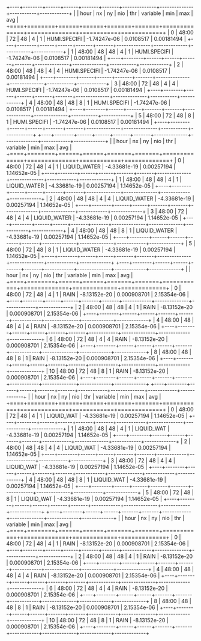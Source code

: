 +----+--------+------+------+-------+-------+--------------+--------------+-----------+------------+
|    | hour   |   nx |   ny |   nio |   thr | variable     |          min |       max |        avg |
+====+========+======+======+=======+=======+==============+==============+===========+============+
|  0 | 48:00  |   72 |   48 |     4 |     1 | HUMI.SPECIFI | -1.74247e-06 | 0.0108517 | 0.00181494 |
+----+--------+------+------+-------+-------+--------------+--------------+-----------+------------+
|  1 | 48:00  |   48 |   48 |     4 |     1 | HUMI.SPECIFI | -1.74247e-06 | 0.0108517 | 0.00181494 |
+----+--------+------+------+-------+-------+--------------+--------------+-----------+------------+
|  2 | 48:00  |   48 |   48 |     4 |     4 | HUMI.SPECIFI | -1.74247e-06 | 0.0108517 | 0.00181494 |
+----+--------+------+------+-------+-------+--------------+--------------+-----------+------------+
|  3 | 48:00  |   72 |   48 |     4 |     4 | HUMI.SPECIFI | -1.74247e-06 | 0.0108517 | 0.00181494 |
+----+--------+------+------+-------+-------+--------------+--------------+-----------+------------+
|  4 | 48:00  |   48 |   48 |     8 |     1 | HUMI.SPECIFI | -1.74247e-06 | 0.0108517 | 0.00181494 |
+----+--------+------+------+-------+-------+--------------+--------------+-----------+------------+
|  5 | 48:00  |   72 |   48 |     8 |     1 | HUMI.SPECIFI | -1.74247e-06 | 0.0108517 | 0.00181494 |
+----+--------+------+------+-------+-------+--------------+--------------+-----------+------------+
+----+--------+------+------+-------+-------+--------------+--------------+------------+-------------+
|    | hour   |   nx |   ny |   nio |   thr | variable     |          min |        max |         avg |
+====+========+======+======+=======+=======+==============+==============+============+=============+
|  0 | 48:00  |   72 |   48 |     4 |     1 | LIQUID_WATER | -4.33681e-19 | 0.00257194 | 1.14652e-05 |
+----+--------+------+------+-------+-------+--------------+--------------+------------+-------------+
|  1 | 48:00  |   48 |   48 |     4 |     1 | LIQUID_WATER | -4.33681e-19 | 0.00257194 | 1.14652e-05 |
+----+--------+------+------+-------+-------+--------------+--------------+------------+-------------+
|  2 | 48:00  |   48 |   48 |     4 |     4 | LIQUID_WATER | -4.33681e-19 | 0.00257194 | 1.14652e-05 |
+----+--------+------+------+-------+-------+--------------+--------------+------------+-------------+
|  3 | 48:00  |   72 |   48 |     4 |     4 | LIQUID_WATER | -4.33681e-19 | 0.00257194 | 1.14652e-05 |
+----+--------+------+------+-------+-------+--------------+--------------+------------+-------------+
|  4 | 48:00  |   48 |   48 |     8 |     1 | LIQUID_WATER | -4.33681e-19 | 0.00257194 | 1.14652e-05 |
+----+--------+------+------+-------+-------+--------------+--------------+------------+-------------+
|  5 | 48:00  |   72 |   48 |     8 |     1 | LIQUID_WATER | -4.33681e-19 | 0.00257194 | 1.14652e-05 |
+----+--------+------+------+-------+-------+--------------+--------------+------------+-------------+
+----+--------+------+------+-------+-------+------------+--------------+-------------+-------------+
|    | hour   |   nx |   ny |   nio |   thr | variable   |          min |         max |         avg |
+====+========+======+======+=======+=======+============+==============+=============+=============+
|  0 | 48:00  |   72 |   48 |     4 |     1 | RAIN       | -8.13152e-20 | 0.000908701 | 2.15354e-06 |
+----+--------+------+------+-------+-------+------------+--------------+-------------+-------------+
|  2 | 48:00  |   48 |   48 |     4 |     1 | RAIN       | -8.13152e-20 | 0.000908701 | 2.15354e-06 |
+----+--------+------+------+-------+-------+------------+--------------+-------------+-------------+
|  4 | 48:00  |   48 |   48 |     4 |     4 | RAIN       | -8.13152e-20 | 0.000908701 | 2.15354e-06 |
+----+--------+------+------+-------+-------+------------+--------------+-------------+-------------+
|  6 | 48:00  |   72 |   48 |     4 |     4 | RAIN       | -8.13152e-20 | 0.000908701 | 2.15354e-06 |
+----+--------+------+------+-------+-------+------------+--------------+-------------+-------------+
|  8 | 48:00  |   48 |   48 |     8 |     1 | RAIN       | -8.13152e-20 | 0.000908701 | 2.15354e-06 |
+----+--------+------+------+-------+-------+------------+--------------+-------------+-------------+
| 10 | 48:00  |   72 |   48 |     8 |     1 | RAIN       | -8.13152e-20 | 0.000908701 | 2.15354e-06 |
+----+--------+------+------+-------+-------+------------+--------------+-------------+-------------+
+----+--------+------+------+-------+-------+------------+--------------+------------+-------------+
|    | hour   |   nx |   ny |   nio |   thr | variable   |          min |        max |         avg |
+====+========+======+======+=======+=======+============+==============+============+=============+
|  0 | 48:00  |   72 |   48 |     4 |     1 | LIQUID_WAT | -4.33681e-19 | 0.00257194 | 1.14652e-05 |
+----+--------+------+------+-------+-------+------------+--------------+------------+-------------+
|  1 | 48:00  |   48 |   48 |     4 |     1 | LIQUID_WAT | -4.33681e-19 | 0.00257194 | 1.14652e-05 |
+----+--------+------+------+-------+-------+------------+--------------+------------+-------------+
|  2 | 48:00  |   48 |   48 |     4 |     4 | LIQUID_WAT | -4.33681e-19 | 0.00257194 | 1.14652e-05 |
+----+--------+------+------+-------+-------+------------+--------------+------------+-------------+
|  3 | 48:00  |   72 |   48 |     4 |     4 | LIQUID_WAT | -4.33681e-19 | 0.00257194 | 1.14652e-05 |
+----+--------+------+------+-------+-------+------------+--------------+------------+-------------+
|  4 | 48:00  |   48 |   48 |     8 |     1 | LIQUID_WAT | -4.33681e-19 | 0.00257194 | 1.14652e-05 |
+----+--------+------+------+-------+-------+------------+--------------+------------+-------------+
|  5 | 48:00  |   72 |   48 |     8 |     1 | LIQUID_WAT | -4.33681e-19 | 0.00257194 | 1.14652e-05 |
+----+--------+------+------+-------+-------+------------+--------------+------------+-------------+
+----+--------+------+------+-------+-------+------------+--------------+-------------+-------------+
|    | hour   |   nx |   ny |   nio |   thr | variable   |          min |         max |         avg |
+====+========+======+======+=======+=======+============+==============+=============+=============+
|  0 | 48:00  |   72 |   48 |     4 |     1 | RAIN       | -8.13152e-20 | 0.000908701 | 2.15354e-06 |
+----+--------+------+------+-------+-------+------------+--------------+-------------+-------------+
|  2 | 48:00  |   48 |   48 |     4 |     1 | RAIN       | -8.13152e-20 | 0.000908701 | 2.15354e-06 |
+----+--------+------+------+-------+-------+------------+--------------+-------------+-------------+
|  4 | 48:00  |   48 |   48 |     4 |     4 | RAIN       | -8.13152e-20 | 0.000908701 | 2.15354e-06 |
+----+--------+------+------+-------+-------+------------+--------------+-------------+-------------+
|  6 | 48:00  |   72 |   48 |     4 |     4 | RAIN       | -8.13152e-20 | 0.000908701 | 2.15354e-06 |
+----+--------+------+------+-------+-------+------------+--------------+-------------+-------------+
|  8 | 48:00  |   48 |   48 |     8 |     1 | RAIN       | -8.13152e-20 | 0.000908701 | 2.15354e-06 |
+----+--------+------+------+-------+-------+------------+--------------+-------------+-------------+
| 10 | 48:00  |   72 |   48 |     8 |     1 | RAIN       | -8.13152e-20 | 0.000908701 | 2.15354e-06 |
+----+--------+------+------+-------+-------+------------+--------------+-------------+-------------+
